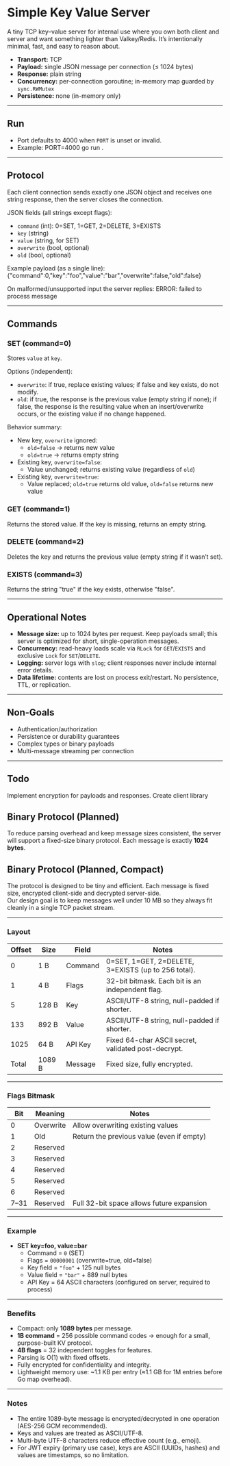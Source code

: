 # Simple Key Value Server

A tiny TCP key–value server for internal use where you own both client and server and want something lighter than Valkey/Redis. It’s intentionally minimal, fast, and easy to reason about.

- **Transport:** TCP
- **Payload:** single JSON message per connection (≤ 1024 bytes)
- **Response:** plain string
- **Concurrency:** per-connection goroutine; in-memory map guarded by `sync.RWMutex`
- **Persistence:** none (in-memory only)

---

## Run

- Port defaults to 4000 when `PORT` is unset or invalid.
- Example: PORT=4000 go run .

---

## Protocol

Each client connection sends exactly one JSON object and receives one string response, then the server closes the connection.

JSON fields (all strings except flags):

- `command` (int): 0=SET, 1=GET, 2=DELETE, 3=EXISTS
- `key` (string)
- `value` (string, for SET)
- `overwrite` (bool, optional)
- `old` (bool, optional)

Example payload (as a single line):
{"command":0,"key":"foo","value":"bar","overwrite":false,"old":false}

On malformed/unsupported input the server replies:
ERROR: failed to process message

---

## Commands

### SET (command=0)

Stores `value` at `key`.

Options (independent):

- `overwrite`: if true, replace existing values; if false and key exists, do not modify.
- `old`: if true, the response is the previous value (empty string if none); if false, the response is the resulting value when an insert/overwrite occurs, or the existing value if no change happened.

Behavior summary:

- New key, `overwrite` ignored:
  - `old=false` → returns new value
  - `old=true` → returns empty string
- Existing key, `overwrite=false`:
  - Value unchanged; returns existing value (regardless of `old`)
- Existing key, `overwrite=true`:
  - Value replaced; `old=true` returns old value, `old=false` returns new value

### GET (command=1)

Returns the stored value. If the key is missing, returns an empty string.

### DELETE (command=2)

Deletes the key and returns the previous value (empty string if it wasn’t set).

### EXISTS (command=3)

Returns the string "true" if the key exists, otherwise "false".

---

## Operational Notes

- **Message size:** up to 1024 bytes per request. Keep payloads small; this server is optimized for short, single-operation messages.
- **Concurrency:** read-heavy loads scale via `RLock` for `GET`/`EXISTS` and exclusive `Lock` for `SET`/`DELETE`.
- **Logging:** server logs with `slog`; client responses never include internal error details.
- **Data lifetime:** contents are lost on process exit/restart. No persistence, TTL, or replication.

---

## Non-Goals

- Authentication/authorization
- Persistence or durability guarantees
- Complex types or binary payloads
- Multi-message streaming per connection

---

## Todo

Implement encryption for payloads and responses.
Create client library

## Binary Protocol (Planned)

To reduce parsing overhead and keep message sizes consistent, the server will support a fixed-size binary protocol. Each message is exactly **1024 bytes**.

## Binary Protocol (Planned, Compact)

The protocol is designed to be tiny and efficient. Each message is fixed size, encrypted client-side and decrypted server-side.  
Our design goal is to keep messages well under 10 MB so they always fit cleanly in a single TCP packet stream.

---

### Layout

| Offset | Size   | Field   | Notes                                               |
| ------ | ------ | ------- | --------------------------------------------------- |
| 0      | 1 B    | Command | 0=SET, 1=GET, 2=DELETE, 3=EXISTS (up to 256 total). |
| 1      | 4 B    | Flags   | 32-bit bitmask. Each bit is an independent flag.    |
| 5      | 128 B  | Key     | ASCII/UTF-8 string, null-padded if shorter.         |
| 133    | 892 B  | Value   | ASCII/UTF-8 string, null-padded if shorter.         |
| 1025   | 64 B   | API Key | Fixed 64-char ASCII secret, validated post-decrypt. |
| Total  | 1089 B | Message | Fixed size, fully encrypted.                        |

---

### Flags Bitmask

| Bit  | Meaning   | Notes                                     |
| ---- | --------- | ----------------------------------------- |
| 0    | Overwrite | Allow overwriting existing values         |
| 1    | Old       | Return the previous value (even if empty) |
| 2    | Reserved  |                                           |
| 3    | Reserved  |                                           |
| 4    | Reserved  |                                           |
| 5    | Reserved  |                                           |
| 6    | Reserved  |                                           |
| 7–31 | Reserved  | Full 32-bit space allows future expansion |

---

### Example

- **SET key=foo, value=bar**
  - Command = `0` (SET)
  - Flags = `00000001` (overwrite=true, old=false)
  - Key field = `"foo"` + 125 null bytes
  - Value field = `"bar"` + 889 null bytes
  - API Key = 64 ASCII characters (configured on server, required to process)

---

### Benefits

- Compact: only **1089 bytes** per message.
- **1B command** = 256 possible command codes → enough for a small, purpose-built KV protocol.
- **4B flags** = 32 independent toggles for features.
- Parsing is O(1) with fixed offsets.
- Fully encrypted for confidentiality and integrity.
- Lightweight memory use: ~1.1 KB per entry (≈1.1 GB for 1M entries before Go map overhead).

---

### Notes

- The entire 1089-byte message is encrypted/decrypted in one operation (AES-256 GCM recommended).
- Keys and values are treated as ASCII/UTF-8.
- Multi-byte UTF-8 characters reduce effective count (e.g., emoji).
- For JWT expiry (primary use case), keys are ASCII (UUIDs, hashes) and values are timestamps, so no limitation.
